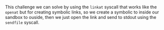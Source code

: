 This challenge we can solve by using the `linkat` syscall that works like the `openat` but for creating symbolic links, so we create a symbolic to inside our sandbox to ouside, then we just open the link and send to stdout using the `sendfile` syscall.